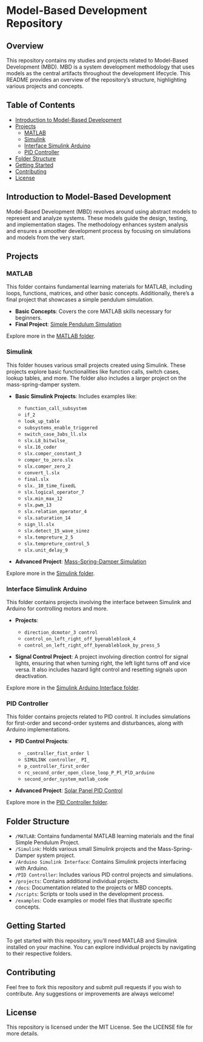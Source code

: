 # Model-Based Development Repository

## Overview
This repository contains my studies and projects related to Model-Based Development (MBD). MBD is a system development methodology that uses models as the central artifacts throughout the development lifecycle. This README provides an overview of the repository’s structure, highlighting various projects and concepts.

## Table of Contents
- [Introduction to Model-Based Development](#introduction-to-model-based-development)
- [Projects](#projects)
  - [MATLAB](#matlab)
  - [Simulink](#simulink)
  - [Interface Simulink Arduino](#interface-simulink-arduino)
  - [PID Controller](#pid-controller)
- [Folder Structure](#folder-structure)
- [Getting Started](#getting-started)
- [Contributing](#contributing)
- [License](#license)

## Introduction to Model-Based Development
Model-Based Development (MBD) revolves around using abstract models to represent and analyze systems. These models guide the design, testing, and implementation stages. The methodology enhances system analysis and ensures a smoother development process by focusing on simulations and models from the very start.

## Projects

### MATLAB
This folder contains fundamental learning materials for MATLAB, including loops, functions, matrices, and other basic concepts. Additionally, there’s a final project that showcases a simple pendulum simulation.

- **Basic Concepts**: Covers the core MATLAB skills necessary for beginners.
- **Final Project**: [Simple Pendulum Simulation](https://github.com/yassa404/Model-_Based_development/tree/main/MATLAB/Project)

Explore more in the [MATLAB folder](https://github.com/yassa404/Model-_Based_development/tree/main/MATLAB).

### Simulink
This folder houses various small projects created using Simulink. These projects explore basic functionalities like function calls, switch cases, lookup tables, and more. The folder also includes a larger project on the mass-spring-damper system.

- **Basic Simulink Projects**: Includes examples like:
  - `function_call_subsystem`
  - `if_2`
  - `look_up_table`
  - `subsystems_enable_triggered`
  - `switch_case_3abs_ll.slx`
  - `slx.L8_bitwilse_`
  - `slx.16_coder`
  - `slx.comper_constant_3`
  - `comper_to_zero.slx`
  - `slx.comper_zero_2`
  - `convert_l.slx`
  - `final.slx`
  - `slx._10_time_fixedL`
  - `slx.logical_operator_7`
  - `slx.min_max_12`
  - `slx.pwm_13`
  - `slx.relation_operator_4`
  - `slx.saturation_14`
  - `sign_ll.slx`
  - `slx.detect_15_wave_sinez`
  - `slx.tempreture_2_5`
  - `slx.tempreture_control_5`
  - `slx.unit_delay_9`

- **Advanced Project**: [Mass-Spring-Damper Simulation](https://github.com/yassa404/Model-_Based_development/tree/main/Simulink/Laps/mass_spring_dumper)

Explore more in the [Simulink folder](https://github.com/yassa404/Model-_Based_development/tree/main/Simulink).

### Interface Simulink Arduino
This folder contains projects involving the interface between Simulink and Arduino for controlling motors and more.

- **Projects**:
  - `direction_dcmotor_3 control`
  - `control_on_left_right_off_byenableblook_4`
  - `control_on_left_right_off_byenableblook_by_press_5`

- **Signal Control Project**: A project involving direction control for signal lights, ensuring that when turning right, the left light turns off and vice versa. It also includes hazard light control and resetting signals upon deactivation.

Explore more in the [Simulink Arduino Interface folder](https://github.com/yassa404/Model-_Based_development/tree/main/Arduino%20Simulink%20Interface).

### PID Controller
This folder contains projects related to PID control. It includes simulations for first-order and second-order systems and disturbances, along with Arduino implementations.

- **PID Control Projects**:
  - `_contraller_fist_order l`
  - `SIMULINK controller_ PI_`
  - `p_controller_first_order`
  - `rc_second_order_open_close_loop_P_Pl_PlD_arduino`
  - `second_order_system_matlab_code`

- **Advanced Project**: [Solar Panel PID Control](https://github.com/yassa404/Model-_Based_development/tree/main/PID%20controller%20projects/project1)

Explore more in the [PID Controller folder](https://github.com/yassa404/Model-_Based_development/tree/main/PID_controler/laps).

## Folder Structure
- `/MATLAB`: Contains fundamental MATLAB learning materials and the final Simple Pendulum Project.
- `/Simulink`: Holds various small Simulink projects and the Mass-Spring-Damper system project.
- `/Arduino Simulink Interface`: Contains Simulink projects interfacing with Arduino.
- `/PID Controller`: Includes various PID control projects and simulations.
- `/projects`: Contains additional individual projects.
- `/docs`: Documentation related to the projects or MBD concepts.
- `/scripts`: Scripts or tools used in the development process.
- `/examples`: Code examples or model files that illustrate specific concepts.

## Getting Started
To get started with this repository, you’ll need MATLAB and Simulink installed on your machine. You can explore individual projects by navigating to their respective folders.

## Contributing
Feel free to fork this repository and submit pull requests if you wish to contribute. Any suggestions or improvements are always welcome!

## License
This repository is licensed under the MIT License. See the LICENSE file for more details.
